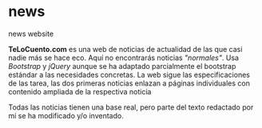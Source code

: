 # news
news website

**TeLoCuento.com** es una web de noticias de actualidad de las que casi nadie más se hace eco. Aquí no encontrarás noticias _"normales"_.
Usa _Bootstrap_ y _jQuery_ aunque se ha adaptado parcialmente el bootstrap estándar a las necesidades concretas.
La web sigue las especificaciones de las tarea, las dos primeras noticias enlazan a páginas individuales con contenido ampliada de la respectiva noticia

Todas las noticias tienen una base real, pero parte del texto redactado por mí se ha modificado y/o inventado.

